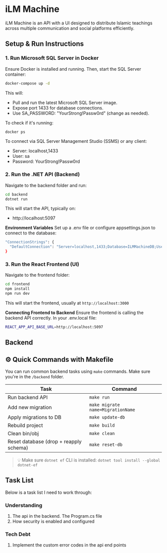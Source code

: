 # **iLM Machine**

iLM Machine is an API with a UI designed to distribute Islamic teachings across multiple communication and social platforms efficiently.

## **Setup & Run Instructions**

### **1. Run Microsoft SQL Server in Docker**

Ensure Docker is installed and running. Then, start the SQL Server container:

```bash
docker-compose up -d
```

This will:

- Pull and run the latest Microsoft SQL Server image.
- Expose port 1433 for database connections.
- Use SA_PASSWORD: "YourStrong!Passw0rd" (change as needed).

To check if it's running:

```bash
docker ps
```

To connect via SQL Server Management Studio (SSMS) or any client:

- Server: localhost,1433
- User: sa
- Password: YourStrong!Passw0rd

### **2. Run the .NET API (Backend)**

Navigate to the backend folder and run:

```bash
cd backend
dotnet run
```

This will start the API, typically on:

- http://localhost:5097

**Environment Variables**
Set up a .env file or configure appsettings.json to connect to the database:

```bash
"ConnectionStrings": {
  "DefaultConnection": "Server=localhost,1433;Database=ILMMachineDB;User Id=sa;Password=YourStrong!Passw0rd;"
}
```

### **3. Run the React Frontend (UI)**

Navigate to the frontend folder:

```bash
cd frontend
npm install
npm run dev
```

This will start the frontend, usually at `http://localhost:3000`

**Connecting Frontend to Backend**
Ensure the frontend is calling the backend API correctly. In your .env.local file:

```bash
REACT_APP_API_BASE_URL=http://localhost:5097
```

## **Backend**

## ⚙️ Quick Commands with Makefile

You can run common backend tasks using `make` commands. Make sure you're in the `/backend` folder.

| Task                                   | Command                           |
| -------------------------------------- | --------------------------------- |
| Run backend API                        | `make run`                        |
| Add new migration                      | `make migrate name=MigrationName` |
| Apply migrations to DB                 | `make update-db`                  |
| Rebuild project                        | `make build`                      |
| Clean bin/obj                          | `make clean`                      |
| Reset database (drop + reapply schema) | `make reset-db`                   |

> 💡 Make sure `dotnet ef` CLI is installed: `dotnet tool install --global dotnet-ef`

## **Task List**

Below is a task list I need to work through:

### **Understanding**

1. The api in the backend. The Program.cs file
2. How security is enabled and configured

### **Tech Debt**

1. Implement the custom error codes in the api end points
